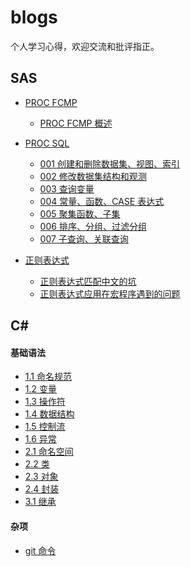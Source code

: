 # blogs

个人学习心得，欢迎交流和批评指正。

## SAS

- [PROC FCMP]()
  - [PROC FCMP 概述](./SAS/PROC%20FCMP/PROC%20FCMP%20概述.md)
- [PROC SQL]()

  - [001 创建和删除数据集、视图、索引](./SAS/PROC%20SQL/PROC%20SQL%20001.md)
  - [002 修改数据集结构和观测](./SAS/PROC%20SQL/PROC%20SQL%20002.md)
  - [003 查询变量](./SAS/PROC%20SQL/PROC%20SQL%20003.md)
  - [004 常量、函数、CASE 表达式](./SAS/PROC%20SQL/PROC%20SQL%20004.md)
  - [005 聚集函数、子集](./SAS/PROC%20SQL/PROC%20SQL%20005.md)
  - [006 排序、分组、过滤分组](./SAS/PROC%20SQL/PROC%20SQL%20006.md)
  - [007 子查询、关联查询]()

- [正则表达式](./SAS/正则表达式/)
  - [正则表达式匹配中文的坑](./SAS/正则表达式/正则表达式匹配中文的坑.md)
  - [正则表达式应用在宏程序遇到的问题](./SAS/正则表达式/正则表达式应用在宏程序遇到的问题.md)

## C#

#### 基础语法

- [1.1 命名规范](./CSharp/基础语法/1.1%20命名规范.md)
- [1.2 变量](./CSharp/基础语法/1.2%20变量.md)
- [1.3 操作符](./CSharp/基础语法/1.3%20操作符.md)
- [1.4 数据结构](./CSharp/基础语法/1.4%20数据结构.md)
- [1.5 控制流](./CSharp/基础语法/1.5%20控制流.md)
- [1.6 异常](./CSharp/基础语法/1.6%20异常.md)
- [2.1 命名空间](./CSharp/基础语法/2.1%20命名空间.md)
- [2.2 类](./CSharp/基础语法/2.2%20类.md)
- [2.3 对象](./CSharp/基础语法/2.3%20对象.md)
- [2.4 封装](./CSharp/基础语法/2.4%20封装.md)
- [3.1 继承](./CSharp/基础语法/3.1%20继承.md)

#### 杂项

- [git 命令](./git%20命令.md)
